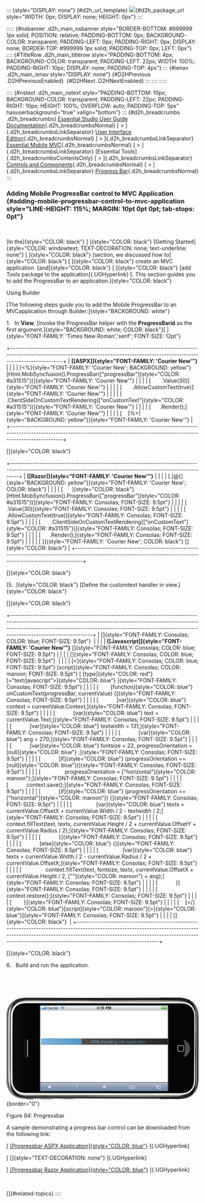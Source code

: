 ::: {style="DISPLAY: none"}
[](ms-xhelp:///?Id=d2h_url_template){#d2h_url_template} ![](!package_url!){#d2h_package_url style="WIDTH: 0px; DISPLAY: none; HEIGHT: 0px"}
:::

::::: {#nsbanner .d2h_main_nsbanner style="BORDER-BOTTOM: #999999 1px solid; POSITION: relative; PADDING-BOTTOM: 0px; BACKGROUND-COLOR: transparent; PADDING-LEFT: 0px; PADDING-RIGHT: 0px; DISPLAY: none; BORDER-TOP: #999999 1px solid; PADDING-TOP: 0px; LEFT: 0px"}
:::: {#TitleRow .d2h_main_titlerow style="PADDING-BOTTOM: 4px; BACKGROUND-COLOR: transparent; PADDING-LEFT: 22px; WIDTH: 100%; PADDING-RIGHT: 10px; DISPLAY: none; PADDING-TOP: 4px"}
::: {#ienav .d2h_main_ienav style="DISPLAY: none"}
[](ms-xhelp:///?Id=e8262db4-adca-4fab-96e1-d31f62c8869a){#D2HPrevious .D2HPreviousEnabled}  [](ms-xhelp:///?Id=72d02dee-2d31-40a1-a06a-99c4b9151c85){#D2HNext .D2HNextEnabled}
:::
::::
:::::

:::: {#nstext .d2h_main_nstext style="PADDING-BOTTOM: 10px; BACKGROUND-COLOR: transparent; PADDING-LEFT: 22px; PADDING-RIGHT: 10px; HEIGHT: 100%; OVERFLOW: auto; PADDING-TOP: 5px" hasuserbackground="true" valign="bottom"}
::: {#d2h_breadcrumbs .d2h_breadcrumbs}
[Essential Studio User Guide Documentation](ms-xhelp:///?Id=12457748-09e3-4d74-a240-8e049cedf030){.d2h_breadcrumbsNormal} [ \> ]{.d2h_breadcrumbsLinkSeparator} [User Interface Edition](ms-xhelp:///?Id=c29296b7-531c-413b-a0ec-488ca1f7f669){.d2h_breadcrumbsNormal} [ \> ]{.d2h_breadcrumbsLinkSeparator} [Essential Mobile MVC](ms-xhelp:///?Id=74df42e3-5434-4590-9be6-3ae2f911cbbc){.d2h_breadcrumbsNormal} [ \> ]{.d2h_breadcrumbsLinkSeparator} [Essential Tools]{.d2h_breadcrumbsContentsOnly} [ \> ]{.d2h_breadcrumbsLinkSeparator} [Controls and Components](ms-xhelp:///?Id=143afae1-3f83-4d32-9bfa-92ed7022a696){.d2h_breadcrumbsNormal} [ \> ]{.d2h_breadcrumbsLinkSeparator} [Progress Bar](ms-xhelp:///?Id=e8262db4-adca-4fab-96e1-d31f62c8869a){.d2h_breadcrumbsNormal}
:::

### Adding Mobile ProgressBar control to MVC Application {#adding-mobile-progressbar-control-to-mvc-application style="LINE-HEIGHT: 115%; MARGIN: 10pt 0pt 0pt; tab-stops: 0pt"}

 

[In the]{style="COLOR: black"} [ ]{style="COLOR: black"} [Getting Started]{style="COLOR: windowtext; TEXT-DECORATION: none; text-underline: none"} [ ]{style="COLOR: black"} [section, we discussed how to]{style="COLOR: black"} [ ]{style="COLOR: black"} create an MVC application  [and]{style="COLOR: black"} [ ]{style="COLOR: black"} [add Tools package to the application]{.UGHyperlink} [. This section guides you to add the ProgressBar to an application.]{style="COLOR: black"}

Using Builder

[The following steps guide you to add the Mobile ProgressBar to an MVCapplication through Builder:]{style="BACKGROUND: white"}

1.   In **View**, [invoke the ProgressBar helper with the **ProgressBarid** as the first argument.]{style="BACKGROUND: white; COLOR: black"}[ ]{style="FONT-FAMILY: 'Times New Roman','serif'; FONT-SIZE: 12pt"}

+---------------------------------------------------------------------------------------------------------------------------------------------------------------------------------+
| **[\[ASPX\]]{style="FONT-FAMILY: 'Courier New'"}**                                                                                                                              |
|                                                                                                                                                                                 |
| [\<%]{style="FONT-FAMILY: 'Courier New'; BACKGROUND: yellow"} [Html.MobSyncfusion().ProgressBar([\"progressBar\"]{style="COLOR: #a31515"})]{style="FONT-FAMILY: 'Courier New'"} |
|                                                                                                                                                                                 |
| [       .Value(30)]{style="FONT-FAMILY: 'Courier New'"}                                                                                                                         |
|                                                                                                                                                                                 |
| [       .AllowCustomText(true)]{style="FONT-FAMILY: 'Courier New'"}                                                                                                             |
|                                                                                                                                                                                 |
| [       .ClientSideOnCustomTextRendering([\"onCustomText\"]{style="COLOR: #a31515"})]{style="FONT-FAMILY: 'Courier New'"}                                                       |
|                                                                                                                                                                                 |
| [      .Render();]{style="FONT-FAMILY: 'Courier New'"}                                                                                                                          |
|                                                                                                                                                                                 |
| [    [%\>]{style="BACKGROUND: yellow"}]{style="FONT-FAMILY: 'Courier New'"}                                                                                                     |
+---------------------------------------------------------------------------------------------------------------------------------------------------------------------------------+

[]{style="COLOR: black"} 

+---------------------------------------------------------------------------------------------------------------------------------------------------------------+
| **[\[Razor\]]{style="FONT-FAMILY: 'Courier New'"}**                                                                                                           |
|                                                                                                                                                               |
| [ [\@{]{style="BACKGROUND: yellow"}]{style="FONT-FAMILY: 'Courier New'; COLOR: black"}                                                                        |
|                                                                                                                                                               |
| [      ]{style="COLOR: black"} [Html.MobSyncfusion().ProgressBar([\"progressBar\"]{style="COLOR: #a31515"})]{style="FONT-FAMILY: Consolas; FONT-SIZE: 9.5pt"} |
|                                                                                                                                                               |
| [       .Value(30)]{style="FONT-FAMILY: Consolas; FONT-SIZE: 9.5pt"}                                                                                          |
|                                                                                                                                                               |
| [       .AllowCustomText(true)]{style="FONT-FAMILY: Consolas; FONT-SIZE: 9.5pt"}                                                                              |
|                                                                                                                                                               |
| [       .ClientSideOnCustomTextRendering([\"onCustomText\"]{style="COLOR: #a31515"})]{style="FONT-FAMILY: Consolas; FONT-SIZE: 9.5pt"}                        |
|                                                                                                                                                               |
| [      .Render();]{style="FONT-FAMILY: Consolas; FONT-SIZE: 9.5pt"}                                                                                           |
|                                                                                                                                                               |
| [ }]{style="FONT-FAMILY: 'Courier New'; COLOR: black"} []{style="COLOR: black"}                                                                               |
+---------------------------------------------------------------------------------------------------------------------------------------------------------------+

[]{style="COLOR: black"} 

[5.  ]{style="COLOR: black"} [Define the customtext handler in view.]{style="COLOR: black"}

[]{style="COLOR: black"} 

+---------------------------------------------------------------------------------------------------------------------------------------------------------------------------------------------------------------------------------------------------------------------------+
| []{style="FONT-FAMILY: Consolas; COLOR: blue; FONT-SIZE: 9.5pt"}                                                                                                                                                                                                          |
|                                                                                                                                                                                                                                                                           |
| **[\[Javascript\]]{style="FONT-FAMILY: 'Courier New'"}** []{style="FONT-FAMILY: Consolas; COLOR: blue; FONT-SIZE: 9.5pt"}                                                                                                                                                 |
|                                                                                                                                                                                                                                                                           |
| []{style="FONT-FAMILY: Consolas; COLOR: blue; FONT-SIZE: 9.5pt"}                                                                                                                                                                                                          |
|                                                                                                                                                                                                                                                                           |
| [\<]{style="FONT-FAMILY: Consolas; COLOR: blue; FONT-SIZE: 9.5pt"} [script]{style="FONT-FAMILY: Consolas; COLOR: maroon; FONT-SIZE: 9.5pt"} [ [type]{style="COLOR: red"} [=\"text/javascript\"\>]{style="COLOR: blue"} ]{style="FONT-FAMILY: Consolas; FONT-SIZE: 9.5pt"} |
|                                                                                                                                                                                                                                                                           |
| [        [function]{style="COLOR: blue"} onCustomText(progressBar, currentValue) {]{style="FONT-FAMILY: Consolas; FONT-SIZE: 9.5pt"}                                                                                                                                      |
|                                                                                                                                                                                                                                                                           |
| [            [var]{style="COLOR: blue"} context = currentValue.Context;]{style="FONT-FAMILY: Consolas; FONT-SIZE: 9.5pt"}                                                                                                                                                 |
|                                                                                                                                                                                                                                                                           |
| [            [var]{style="COLOR: blue"} text = currentValue.Text;]{style="FONT-FAMILY: Consolas; FONT-SIZE: 9.5pt"}                                                                                                                                                       |
|                                                                                                                                                                                                                                                                           |
| [            [var]{style="COLOR: blue"} textwidth = 131;]{style="FONT-FAMILY: Consolas; FONT-SIZE: 9.5pt"}                                                                                                                                                                |
|                                                                                                                                                                                                                                                                           |
| [            [var]{style="COLOR: blue"} ang = 270;]{style="FONT-FAMILY: Consolas; FONT-SIZE: 9.5pt"}                                                                                                                                                                      |
|                                                                                                                                                                                                                                                                           |
| [            [var]{style="COLOR: blue"} fontsize = 22, progressOrientation = [null]{style="COLOR: blue"} ;]{style="FONT-FAMILY: Consolas; FONT-SIZE: 9.5pt"}                                                                                                              |
|                                                                                                                                                                                                                                                                           |
| [            [if]{style="COLOR: blue"} (progressOrientation == [null]{style="COLOR: blue"})]{style="FONT-FAMILY: Consolas; FONT-SIZE: 9.5pt"}                                                                                                                             |
|                                                                                                                                                                                                                                                                           |
| [                progressOrientation = [\"horizontal\"]{style="COLOR: maroon"};]{style="FONT-FAMILY: Consolas; FONT-SIZE: 9.5pt"}                                                                                                                                         |
|                                                                                                                                                                                                                                                                           |
| [            context.save();]{style="FONT-FAMILY: Consolas; FONT-SIZE: 9.5pt"}                                                                                                                                                                                            |
|                                                                                                                                                                                                                                                                           |
| [            [if]{style="COLOR: blue"} (progressOrientation == [\"horizontal\"]{style="COLOR: maroon"}) {]{style="FONT-FAMILY: Consolas; FONT-SIZE: 9.5pt"}                                                                                                               |
|                                                                                                                                                                                                                                                                           |
| [                [var]{style="COLOR: blue"} textx = currentValue.OffsetX + currentValue.Width / 2 - textwidth / 2;]{style="FONT-FAMILY: Consolas; FONT-SIZE: 9.5pt"}                                                                                                      |
|                                                                                                                                                                                                                                                                           |
| [                context.fillText(text, textx, currentValue.Height / 2 + currentValue.OffsetY + currentValue.Radius / 2);]{style="FONT-FAMILY: Consolas; FONT-SIZE: 9.5pt"}                                                                                               |
|                                                                                                                                                                                                                                                                           |
| [            }]{style="FONT-FAMILY: Consolas; FONT-SIZE: 9.5pt"}                                                                                                                                                                                                          |
|                                                                                                                                                                                                                                                                           |
| [            [else]{style="COLOR: blue"} {]{style="FONT-FAMILY: Consolas; FONT-SIZE: 9.5pt"}                                                                                                                                                                              |
|                                                                                                                                                                                                                                                                           |
| [                [var]{style="COLOR: blue"} textx = currentValue.Width / 2 - currentValue.Radius / 2 + currentValue.OffsetX;]{style="FONT-FAMILY: Consolas; FONT-SIZE: 9.5pt"}                                                                                            |
|                                                                                                                                                                                                                                                                           |
| [                context.fillText(text, fontsize, textx, currentValue.OffsetX + currentValue.Height / 2, [\"\"]{style="COLOR: maroon"} + ang);]{style="FONT-FAMILY: Consolas; FONT-SIZE: 9.5pt"}                                                                          |
|                                                                                                                                                                                                                                                                           |
| [            }]{style="FONT-FAMILY: Consolas; FONT-SIZE: 9.5pt"}                                                                                                                                                                                                          |
|                                                                                                                                                                                                                                                                           |
| [            context.restore();]{style="FONT-FAMILY: Consolas; FONT-SIZE: 9.5pt"}                                                                                                                                                                                         |
|                                                                                                                                                                                                                                                                           |
| [        }]{style="FONT-FAMILY: Consolas; FONT-SIZE: 9.5pt"}                                                                                                                                                                                                              |
|                                                                                                                                                                                                                                                                           |
| [    [\</]{style="COLOR: blue"}[script]{style="COLOR: maroon"}[\>]{style="COLOR: blue"}]{style="FONT-FAMILY: Consolas; FONT-SIZE: 9.5pt"}                                                                                                                                 |
|                                                                                                                                                                                                                                                                           |
| []{style="COLOR: black"}                                                                                                                                                                                                                                                  |
+---------------------------------------------------------------------------------------------------------------------------------------------------------------------------------------------------------------------------------------------------------------------------+

[]{style="COLOR: black"} 

6.   Build and run the application.

 

 

![Description: C:\\Users\\krishnarajd\\Desktop\\pb.png](ImagesExt/image103_171.jpg){border="0"}

Figure 84: Progressbar

A sample demonstrating a progress bar control can be downloaded from the following link:

[ [[Progressbar ASPX Application]{style="COLOR: blue"}](http://files2.syncfusion.com/Support/ToolsMobileMVC/9.4.0.62/Progressbar/ASPXApplication.zip) ]{.UGHyperlink}

[ []{style="TEXT-DECORATION: none"} ]{.UGHyperlink} 

[ [[Progressbar Razor Application]{style="COLOR: blue"}](http://files2.syncfusion.com/Support/ToolsMobileMVC/9.4.0.62/Progressbar/RazorApplication.zip) ]{.UGHyperlink}

 

[]{#related-topics}
::::
